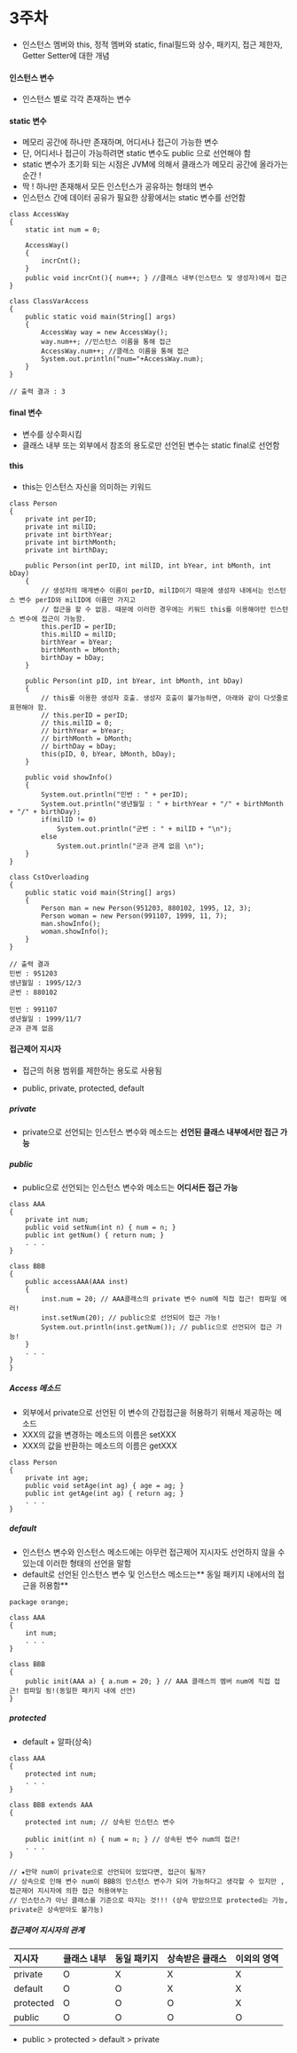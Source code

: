 # 3주차

* 인스턴스 멤버와 this, 정적 멤버와 static, final필드와 상수, 패키지, 접근 제한자, Getter Setter에 대한 개념

#### 인스턴스 변수

* 인스턴스 별로 각각 존재하는 변수

#### static 변수

* 메모리 공간에 하나만 존재하며, 어디서나 접근이 가능한 변수
* 단, 어디서나 접근이 가능하려면 static 변수도 public 으로 선언해야 함
* static 변수가 초기화 되는 시점은 JVM에 의해서 클래스가 메모리 공간에 올라가는 순간 !
* 딱 ! 하나만 존재해서 모든 인스턴스가 공유하는 형태의 변수
* 인스턴스 간에 데이터 공유가 필요한 상황에서는 static 변수를 선언함

```
class AccessWay
{
    static int num = 0;

    AccessWay()
    {
        incrCnt();
    }
    public void incrCnt(){ num++; } //클래스 내부(인스턴스 및 생성자)에서 접근
}

class ClassVarAccess
{
    public static void main(String[] args)
    {
        AccessWay way = new AccessWay();
        way.num++; //인스턴스 이름을 통해 접근
        AccessWay.num++; //클래스 이름을 통해 접근
        System.out.println("num="+AccessWay.num);
    }
}

// 출력 결과 : 3
```

#### final 변수

* 변수를 상수화시킴
* 클래스 내부 또는 외부에서 참조의 용도로만 선언된 변수는 static final로 선언함

#### this

* this는 인스턴스 자신을 의미하는 키워드

```
class Person
{
    private int perID;
    private int milID;
    private int birthYear;
    private int birthMonth;
    private int birthDay;

    public Person(int perID, int milID, int bYear, int bMonth, int bDay)
    {
        // 생성자의 매개변수 이름이 perID, milID이기 때문에 생성자 내에서는 인스턴스 변수 perID와 milID에 이름만 가지고 
        // 접근을 할 수 없음. 때문에 이러한 경우에는 키워드 this를 이용해야만 인스턴스 변수에 접근이 가능함.
        this.perID = perID; 
        this.milID = milID;
        birthYear = bYear;
        birthMonth = bMonth;
        birthDay = bDay;
    }

    public Person(int pID, int bYear, int bMonth, int bDay)
    {
        // this를 이용한 생성자 호출. 생성자 호출이 불가능하면, 아래와 같이 다섯줄로 표현해야 함.
        // this.perID = perID;
        // this.milID = 0;
        // birthYear = bYear;
        // birthMonth = bMonth;
        // birthDay = bDay;
        this(pID, 0, bYear, bMonth, bDay);
    }

    public void showInfo()
    {
        System.out.println("민번 : " + perID);
        System.out.println("생년월일 : " + birthYear + "/" + birthMonth + "/" + birthDay);
        if(milID != 0)
            System.out.println("군번 : " + milID + "\n");
        else
            System.out.println("군과 관계 없음 \n");
    }
}

class CstOverloading
{
    public static void main(String[] args)
    {
        Person man = new Person(951203, 880102, 1995, 12, 3);
        Person woman = new Person(991107, 1999, 11, 7);
        man.showInfo();
        woman.showInfo();
    }
}

// 출력 결과
민번 : 951203
생년월일 : 1995/12/3
군번 : 880102

민번 : 991107
생년월일 : 1999/11/7
군과 관계 없음
```

#### 접근제어 지시자

* 접근의 허용 범위를 제한하는 용도로 사용됨

* public, private, protected, default

##### private

* private으로 선언되는 인스턴스 변수와 메소드는 **선언된 클래스 내부에서만 접근 가능**

##### public

* public으로 선언되는 인스턴스 변수와 메소드는 **어디서든 접근 가능**

```
class AAA
{
    private int num;
    public void setNum(int n) { num = n; }
    public int getNum() { return num; }
    . . .
}

class BBB
{
    public accessAAA(AAA inst)
    {
        inst.num = 20; // AAA클래스의 private 변수 num에 직접 접근! 컴파일 에러!
        inst.setNum(20); // public으로 선언되어 접근 가능!
        System.out.println(inst.getNum()); // public으로 선언되어 접근 가능!
    }
    . . .
}
}
```

##### Access 메소드

* 외부에서 private으로 선언된 이 변수의 간접접근을 허용하기 위해서 제공하는 메소드
* XXX의 값을 변경하는 메소드의 이름은 setXXX
* XXX의 값을 반환하는 메소드의 이름은 getXXX

```
class Person
{
    private int age;
    public void setAge(int ag) { age = ag; }
    public int getAge(int ag) { return ag; }
    . . .
}
```

##### default

* 인스턴스 변수와 인스턴스 메소드에는 아무런 접근제어 지시자도 선언하지 않을 수 있는데 이러한 형태의 선언을 말함
* default로 선언된 인스턴스 변수 및 인스턴스 메소드는** 동일 패키지 내에서의 접근을 허용함**

```
package orange;

class AAA
{
    int num;
    . . .
}

class BBB
{
    public init(AAA a) { a.num = 20; } // AAA 클래스의 멤버 num에 직접 접근! 컴파일 됨!(동일한 패키지 내에 선언)
}
```

##### protected

* default + 알파\(상속\)

```
class AAA
{
    protected int num;
    . . .
}

class BBB extends AAA
{
    protected int num; // 상속된 인스턴스 변수

    public init(int n) { num = n; } // 상속된 변수 num의 접근!
    . . .
}

// ★만약 num이 private으로 선언되어 있었다면, 접근이 될까?
// 상속으로 인해 변수 num이 BBB의 인스턴스 변수가 되어 가능하다고 생각할 수 있지만 , 접근제어 지시자에 의한 접근 허용여부는
// 인스턴스가 아닌 클래스를 기준으로 따지는 것!!! (상속 받았으므로 protected는 가능, private은 상속받아도 불가능)
```

##### 접근제어 지시자의 관계

| 지시자 | 클래스 내부 | 동일 패키지 | 상속받은 클래스 | 이외의 영역 |
| :--- | :--- | :--- | :--- | :--- |
| private | O | X | X | X |
| default | O | O | X | X |
| protected | O | O | O | X |
| public | O | O | O | O |

* public &gt; protected &gt; default &gt; private



